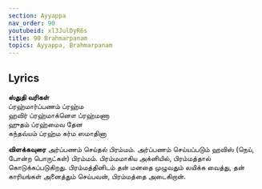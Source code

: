 ```yaml
---
section: Ayyappa
nav_order: 90
youtubeid: xl3JulDyR6s
title: 90 Brahmarpanam
topics: Ayyappa, Brahmarpanam
---
```


## Lyrics

**ஸ்துதி வரிகள்**\
ப்ரஹ்மார்ப்பணம் ப்ரஹ்ம\
ஹவிர் ப்ரஹ்மாக்னௌ ப்ரஹ்மணா\
ஹுதம் ப்ரஹ்மைவ தேன\
கந்தவ்யம் ப்ரஹ்ம கர்ம ஸமாதினா

**விளக்கவுரை**
அர்ப்பணம் செய்தல் பிரம்மம். அர்ப்பணம் செய்யப்படும் ஹவிஸ் (நெய், போன்ற பொருட்கள்) பிரம்மம். பிரம்மமாகிய அக்னியில், பிரம்மத்தால் கொடுக்கப்படுகிறது. பிரம்மத்தினிடம் தன் மனதை முழுவதும் லயிக்க வைத்து, தன் காரியங்கள் அனைத்தும் செய்பவன், பிரம்மத்தை அடைகிறான்.